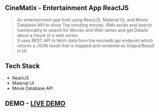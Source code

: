 ## CineMatix - Entertainment App ReactJS <br />
 > An entertainment app built using ReactJS, Material UI, and Movie Database API to show Top trending movies, Web series and search functionality to search for Movies and Web series and get Details about a movie or a web series. <br />
 > It uses REST API to fetch data from the moviedb api endpoint which returns a JSON result that is mapped and rendered as Output/Result in UI. <br />

## Tech Stack
 - ReactJS
 - Material UI
 - Movie Database API

## DEMO - [LIVE DEMO](https://cinematix-entertainment.netlify.app/)
